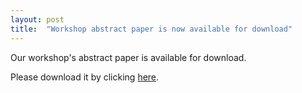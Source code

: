 ```yaml
---
layout: post
title:  "Workshop abstract paper is now available for download"
---
```


Our workshop's abstract paper is available for download.

Please download it by clicking <a href="{{ site.url }}/files/Hamm_failed_yet_successful_2023.pdf">here</a>.



